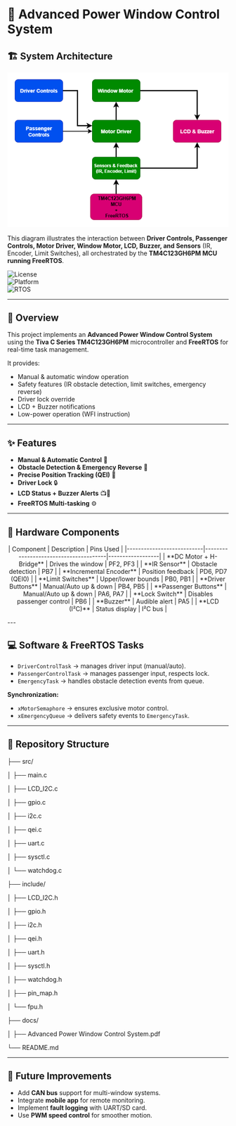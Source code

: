 # 🚗 Advanced Power Window Control System  

## 🏗️ System Architecture  

<p align="center">
  <img src="docs/Screenshot 2025-09-29 172308.png" alt="System Architecture" width="700"/>
</p>

This diagram illustrates the interaction between **Driver Controls, Passenger Controls, Motor Driver, Window Motor, LCD, Buzzer, and Sensors** (IR, Encoder, Limit Switches), all orchestrated by the **TM4C123GH6PM MCU running FreeRTOS**.

![License](https://img.shields.io/badge/License-MIT-blue.svg)  
![Platform](https://img.shields.io/badge/Platform-TM4C123GH6PM-green.svg)  
![RTOS](https://img.shields.io/badge/RTOS-FreeRTOS-orange.svg)  

---

## 📖 Overview  
This project implements an **Advanced Power Window Control System** using the **Tiva C Series TM4C123GH6PM** microcontroller and **FreeRTOS** for real-time task management.  

It provides:  
- Manual & automatic window operation  
- Safety features (IR obstacle detection, limit switches, emergency reverse)  
- Driver lock override  
- LCD + Buzzer notifications  
- Low-power operation (WFI instruction)  

---

## ✨ Features  

- **Manual & Automatic Control** 🚦  
- **Obstacle Detection & Emergency Reverse** 🛑  
- **Precise Position Tracking (QEI)** 📏  
- **Driver Lock** 🔒  
- **LCD Status + Buzzer Alerts** 📺🔔  
- **FreeRTOS Multi-tasking** ⚙️  

---  

## 🔧 Hardware Components  
  <p align="center">
| Component                | Description                           | Pins Used         |
|---------------------------|---------------------------------------|------------------|
| **DC Motor + H-Bridge**  | Drives the window                     | PF2, PF3         |
| **IR Sensor**            | Obstacle detection                    | PB7              |
| **Incremental Encoder**  | Position feedback                     | PD6, PD7 (QEI0)  |
| **Limit Switches**       | Upper/lower bounds                    | PB0, PB1         |
| **Driver Buttons**       | Manual/Auto up & down                 | PB4, PB5         |
| **Passenger Buttons**    | Manual/Auto up & down                 | PA6, PA7         |
| **Lock Switch**          | Disables passenger control            | PB6              |
| **Buzzer**               | Audible alert                         | PA5              |
| **LCD (I²C)**            | Status display                        | I²C bus          |
</p>
---

## 💻 Software & FreeRTOS Tasks  

- `DriverControlTask` → manages driver input (manual/auto).  
- `PassengerControlTask` → manages passenger input, respects lock.  
- `EmergencyTask` → handles obstacle detection events from queue.  

**Synchronization:**  
- `xMotorSemaphore` → ensures exclusive motor control.  
- `xEmergencyQueue` → delivers safety events to `EmergencyTask`.  

---

## 📂 Repository Structure  

├── src/

│ ├── main.c

│ ├── LCD_I2C.c

│ ├── gpio.c

│ ├── i2c.c

│ ├── qei.c

│ ├── uart.c

│ ├── sysctl.c

│ └── watchdog.c


├── include/

│ ├── LCD_I2C.h

│ ├── gpio.h

│ ├── i2c.h

│ ├── qei.h

│ ├── uart.h

│ ├── sysctl.h

│ ├── watchdog.h

│ ├── pin_map.h

│ └── fpu.h


├── docs/

│ ├── Advanced Power Window Control System.pdf



└── README.md


---

## 🔮 Future Improvements  

- Add **CAN bus** support for multi-window systems.  
- Integrate **mobile app** for remote monitoring.  
- Implement **fault logging** with UART/SD card.  
- Use **PWM speed control** for smoother motion.  
